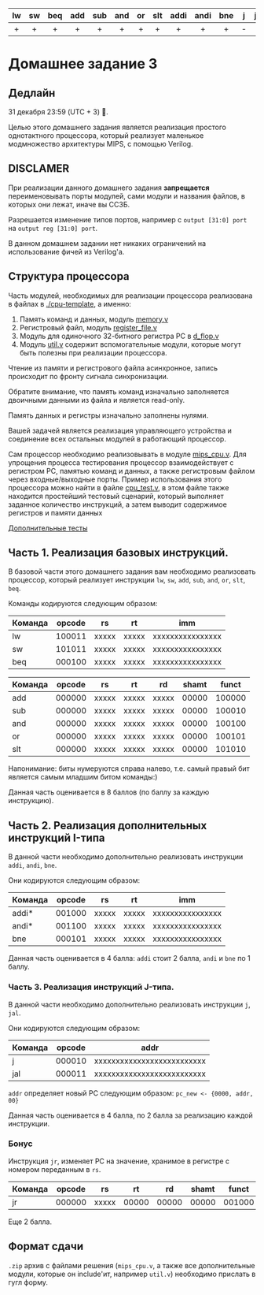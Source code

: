| lw | sw | beq | add | sub | and | or | slt | addi | andi | bne | j | jal | jr | Total |
|:--:|:--:|:---:|:---:|:---:|:---:|:--:|:---:|:----:|:----:|:---:|:-:|:---:|:--:|:-----:|
|  + |  + |  +  |  +  |  +  |  +  |  + |  +  |   +  |   +  |  +  | - |  -  |  + | 14/18 |

# Домашнее задание 3

## Дедлайн

31 декабря 23:59 (UTC + 3) :tada:.

Целью этого домашнего задания является реализация простого однотактного процессора, который реализует
маленькое модмножество архитектуры MIPS, с помощью Verilog.

## **DISCLAMER**

При реализации данного домашнего задания **запрещается** переименовывать порты модулей, сами модули
и названия файлов, в которых они лежат, иначе вы ССЗБ.

Разрешается изменение типов портов, например с `output [31:0] port` на `output reg [31:0] port`.

В данном домашнем задании нет никаких ограничений на использование фичей из Verilog'а.

## Структура процессора

Часть модулей, необходимых для реализации процессора реализована в файлах в [./cpu-template](https://github.com/MaybebabyEnjoyer/ITMO/tree/main/course1/sem1/arch/lab3/cpu-template), а именно:
1) Память команд и данных, модуль [memory.v](https://github.com/MaybebabyEnjoyer/ITMO/blob/main/course1/sem1/arch/lab3/cpu-template/memory.v)
2) Регистровый файл, модуль [register_file.v](https://github.com/MaybebabyEnjoyer/ITMO/blob/main/course1/sem1/arch/lab3/cpu-template/register_file.v)
3) Модуль для одиночного 32-битного регистра PC в [d_flop.v](https://github.com/MaybebabyEnjoyer/ITMO/blob/main/course1/sem1/arch/lab3/cpu-template/d_flop.v)
4) Модуль [util.v](https://github.com/MaybebabyEnjoyer/ITMO/blob/main/course1/sem1/arch/lab3/cpu-template/util.v) содержит вспомогательные модули, которые могут быть полезны
   при реализации процессора.

Чтение из памяти и регистрового файла асинхронное, запись происходит по фронту сигнала синхронизации.

Обратите внимание, что память команд изначально заполняется двоичными данными из файла и является read-only.

Память данных и регистры изначально заполнены нулями.

Вашей задачей является реализация управляющего устройства и соединение всех остальных модулей
в работающий процессор.

Сам процессор необходимо реализовывать в модуле [mips_cpu.v](https://github.com/MaybebabyEnjoyer/ITMO/blob/main/course1/sem1/arch/lab3/cpu-template/mips_cpu.v). Для упрощения
процесса тестирования процессор взаимодействует с регистром PC, памятью команд и данных, а также регистровым
файлом через входные/выходные порты.
Пример использования этого процессора можно найти в файле [cpu_test.v](https://github.com/MaybebabyEnjoyer/ITMO/blob/main/course1/sem1/arch/lab3/cpu-template/cpu_test.v),
в этом файле также находится простейший тестовый сценарий, который выполняет заданное количество инструкций, а затем
выводит содержимое регистров и памяти данных

[Дополнительные тесты](https://github.com/MaybebabyEnjoyer/ITMO/tree/main/course1/sem1/arch/lab3/programs_samples)

## Часть 1. Реализация базовых инструкций.

В базовой части этого домашнего задания вам необходимо реализовать процессор, который реализует инструкции
`lw`, `sw`, `add`, `sub`, `and`, `or`, `slt`, `beq`.

Команды кодируются следующим образом:

| Команда | opcode | rs    | rt    | imm              |
|---------|--------|-------|-------|------------------|
| lw      | 100011 | xxxxx | xxxxx | xxxxxxxxxxxxxxxx |
| sw      | 101011 | xxxxx | xxxxx | xxxxxxxxxxxxxxxx |
| beq     | 000100 | xxxxx | xxxxx | xxxxxxxxxxxxxxxx |

| Команда | opcode | rs    | rt    | rd    | shamt | funct  |
|---------|--------|-------|-------|-------|-------|--------|
| add     | 000000 | xxxxx | xxxxx | xxxxx | 00000 | 100000 |
| sub     | 000000 | xxxxx | xxxxx | xxxxx | 00000 | 100010 |
| and     | 000000 | xxxxx | xxxxx | xxxxx | 00000 | 100100 |
| or      | 000000 | xxxxx | xxxxx | xxxxx | 00000 | 100101 |
| slt     | 000000 | xxxxx | xxxxx | xxxxx | 00000 | 101010 |

Напонимание: биты нумеруются справа налево, т.е. самый правый бит является самым младшим битом команды:)

Данная часть оценивается в 8 баллов (по баллу за каждую инструкцию).

## Часть 2. Реализация дополнительных инструкций I-типа

В данной части необходимо дополнительно реализовать инструкции `addi`, `andi`, `bne`.

Они кодируются следующим образом:

| Команда | opcode | rs    | rt    | imm              |
|---------|--------|-------|-------|------------------|
| addi*   | 001000 | xxxxx | xxxxx | xxxxxxxxxxxxxxxx |
| andi*   | 001100 | xxxxx | xxxxx | xxxxxxxxxxxxxxxx |
| bne     | 000101 | xxxxx | xxxxx | xxxxxxxxxxxxxxxx |

Данная часть оценивается в 4 балла: `addi` стоит 2 балла, `andi` и `bne` по 1 баллу.

### Часть 3. Реализация инструкций J-типа.

В данной части необходимо дополнительно реализовать инструкции `j`, `jal`.

Они кодируются следующим образом:

| Команда | opcode | addr                       |
|---------|--------|----------------------------|
| j       | 000010 | xxxxxxxxxxxxxxxxxxxxxxxxxx |
| jal     | 000011 | xxxxxxxxxxxxxxxxxxxxxxxxxx |

`addr` определяет новый PC следующим образом: `pc_new <- {0000, addr, 00}`

Данная часть оценивается в 4 балла, по 2 балла за реализацию каждой инструкции.

### Бонус

Инструкция `jr`, изменяет PC на значение, хранимое в регистре с номером переданным в
`rs`.

| Команда | opcode | rs    | rt    | rd    | shamt | funct  |
|---------|--------|-------|-------|-------|-------|--------|
| jr      | 000000 | xxxxx | 00000 | 00000 | 00000 | 001000 |

Еще 2 балла.

## Формат сдачи

`.zip` архив с файлами решения (`mips_cpu.v`, а также все дополнительные модули, которые он include'ит,
например `util.v`) необходимо прислать в гугл форму.